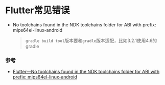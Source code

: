 # Flutter常见错误

* No toolchains found in the NDK toolchains folder for ABI with prefix: mips64el-linux-android

  > `gradle build tool`版本要和`gradle`版本适配，比如3.2.1使用4.6的gradle

### 参考
* [Flutter—No toolchains found in the NDK toolchains folder for ABI with prefix: mips64el-linux-android](https://blog.csdn.net/baoolong/article/details/82839931)
